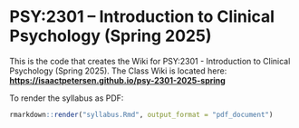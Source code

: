# PSY:2301 – Introduction to Clinical Psychology (Spring 2025)

This is the code that creates the Wiki for PSY:2301 - Introduction to Clinical Psychology (Spring 2025).
The Class Wiki is located here: **https://isaactpetersen.github.io/psy-2301-2025-spring**

To render the syllabus as PDF:

```r
rmarkdown::render("syllabus.Rmd", output_format = "pdf_document")
```

